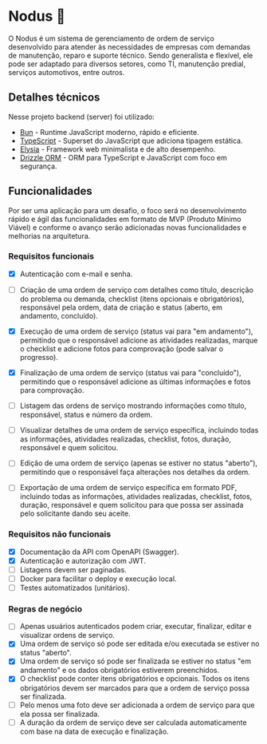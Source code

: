 # Nodus 📃

O Nodus é um sistema de gerenciamento de ordem de serviço desenvolvido para atender às necessidades de empresas com demandas de manutenção, reparo e suporte técnico. Sendo generalista e flexível, ele pode ser adaptado para diversos setores, como TI, manutenção predial, serviços automotivos, entre outros.

## Detalhes técnicos

Nesse projeto backend (server) foi utilizado:
- [Bun](https://bun.sh/) - Runtime JavaScript moderno, rápido e eficiente.
- [TypeScript](https://www.typescriptlang.org/) - Superset do JavaScript que adiciona tipagem estática.
- [Elysia](https://elysiajs.com/) - Framework web minimalista e de alto desempenho.
- [Drizzle ORM](https://orm.drizzle.team/) - ORM para TypeScript e JavaScript com foco em segurança.

## Funcionalidades

Por ser uma aplicação para um desafio, o foco será no desenvolvimento rápido e ágil das funcionalidades em formato de MVP (Produto Mínimo Viável) e conforme o avanço serão adicionadas novas funcionalidades e melhorias na arquitetura.

### Requisitos funcionais

- [x] Autenticação com e-mail e senha.
- [ ] Criação de uma ordem de serviço com detalhes como título, descrição do problema ou demanda, checklist (itens opcionais e obrigatórios), responsável pela ordem, data de criação e status (aberto, em andamento, concluído).
- [x] Execução de uma ordem de serviço (status vai para "em andamento"), permitindo que o responsável adicione as atividades realizadas, marque o checklist e adicione fotos para comprovação (pode salvar o progresso).
- [x] Finalização de uma ordem de serviço (status vai para "concluído"), permitindo que o responsável adicione as últimas informações e fotos para comprovação.
- [ ] Listagem das ordens de serviço mostrando informações como título, responsável, status e número da ordem.
- [ ] Visualizar detalhes de uma ordem de serviço específica, incluindo todas as informações, atividades realizadas, checklist, fotos, duração, responsável e quem solicitou.
- [ ] Edição de uma ordem de serviço (apenas se estiver no status "aberto"), permitindo que o responsável faça alterações nos detalhes da ordem.
- [ ] Exportação de uma ordem de serviço específica em formato PDF, incluindo todas as informações, atividades realizadas, checklist, fotos, duração, responsável e quem solicitou para que possa ser assinada pelo solicitante dando seu aceite.


### Requisitos não funcionais

- [x] Documentação da API com OpenAPI (Swagger).
- [x] Autenticação e autorização com JWT.
- [ ] Listagens devem ser paginadas.
- [ ] Docker para facilitar o deploy e execução local.
- [ ] Testes automatizados (unitários).

### Regras de negócio

- [ ] Apenas usuários autenticados podem criar, executar, finalizar, editar e visualizar ordens de serviço.
- [x] Uma ordem de serviço só pode ser editada e/ou executada se estiver no status "aberto".
- [x] Uma ordem de serviço só pode ser finalizada se estiver no status "em andamento" e os dados obrigatórios estiverem preenchidos.
- [x] O checklist pode conter itens obrigatórios e opcionais. Todos os itens obrigatórios devem ser marcados para que a ordem de serviço possa ser finalizada.
- [ ] Pelo menos uma foto deve ser adicionada a ordem de serviço para que ela possa ser finalizada.
- [ ] A duração da ordem de serviço deve ser calculada automaticamente com base na data de execução e finalização.